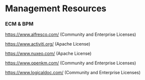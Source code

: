 # Management Resources

### ECM & BPM

https://www.alfresco.com/ (Community and Enterprise Licenses)

https://www.activiti.org/ (Apache License)

https://www.nuxeo.com/ (Apache License)

https://www.openkm.com/ (Community and Enterprise Licenses)

https://www.logicaldoc.com/ (Community and Enterprise Licenses)
